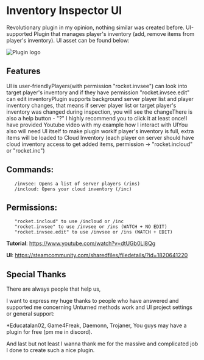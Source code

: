 # Inventory Inspector UI
Revolutionary plugin in my opinion, nothing similar was created before. UI-supported Plugin that manages player's inventory (add, remove items from player's inventory). UI asset can be found below: 

![Plugin logo](https://steamuserimages-a.akamaihd.net/ugc/790867207441870835/86D8EDCDDB70D7FD421CD174BC6C0FC711B8B738/)

## Features

UI is user-friendlyPlayers(with permission "rocket.invsee") can look into target player's inventory and if they have permission "rocket.invsee.edit" can edit inventoryPlugin supports background server player list and player inventory changes, that means if server player list or target player's inventory was changed during inspection, you will see the changeThere is also a help button - "?" I highly recommend you to click it at least once!I have provided Youtube video with my example how I interact with UIYou also will need UI itself to make plugin workIf player's inventory is full, extra items will be loaded to Cloud Inventory (each player on server should have cloud inventory access to get added items, permission -> "rocket.incloud" or "rocket.inc")

 
## Commands:

       /invsee: Opens a list of server players (/ins)
       /incloud: Opens your cloud inventory (/inc)

 
## Permissions:

       "rocket.incloud" to use /incloud or /inc
       "rocket.invsee" to use /invsee or /ins (WATCH + NO EDIT)
       "rocket.invsee.edit" to use /invsee or /ins (WATCH + EDIT)

 

 

**Tutorial**: https://www.youtube.com/watch?v=dtUGb0Ll8Qg

**UI**: https://steamcommunity.com/sharedfiles/filedetails/?id=1820641220


 
## Special Thanks

There are always people that help us,

 I want to express my huge thanks to people who have answered and supported me concerning Unturned methods work and UI project settings or general support:

*Educatalan02, Game4Freak, Daemonn, Trojaner, You guys may have a plugin for free (pm me in discord).


And last but not least I wanna thank me for the massive and complicated job I done to create such a nice plugin.
